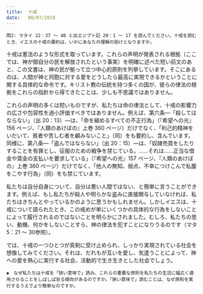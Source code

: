 ```yaml
---
title:  十戒
date:   08/07/2019
---
```


`問2: マタイ 22：37 ～ 40 と出エジプト記 20：1 ～ 17 を読んでください。十戒を読むとき、イエスの十戒の要約は、いかにあなたの理解の助けとなりますか。`

十戒は憲法のような形式を取っています。これらの声明が発表される根拠（ここでは、神が御自分の民を解放されたという事実）を明確に述べた短い前文のあと、この文書は、神の民が拠って立つ中心的原則を列挙しています。そこにあるのは、人間が神と同胞に対する愛をどうしたら最高に実現できるかということに関する具体的な命令です。キリスト教の伝統を持つ多くの国が、彼らの律法の根拠をこれらの指針から得てきたことは、少しも不思議ではありません。

これらの声明の多くは短いものですが、私たちは命の律法として、十戒の影響力の広さや包容性を過小評価すべきではありません。例えば、第六条―「殺してはならない」（出 20：13）―は、「命を縮めるすべての不正行為」（『希望への光』156 ページ、『人類のあけぼの』上巻 360 ページ）だけでなく、「利己的精神をいだいて、貧者や苦しむ者を顧みないこと」（同）をも要約し、含んでいます。同様に、第八条―「盗んではならない」（出 20：15）―は、「奴隷売買をしたりすることを有罪とし、征服のための戦争を禁じている。……それは……正当な借金や賃金の支払いを要求している」（『希望への光』157 ページ、『人類のあけぼの』上巻 360 ページ）だけでなく、「他人の無知、弱点、不幸につけこんで私腹をこやす行為」（同）をも禁じています。

私たちは自分自身について、自分は悪い人間ではない、と簡単に言うことができます。例えば、もし私たちが殺人や明らかな盗みに直接関与していなければ、私たちはきちんとやっているかのように思うかもしれません。しかしイエスは、十戒について語られたとき、この戒めが単にいくつかの具体的な行為をしないことによって履行されるのではないことを明らかにされました。むしろ、私たちの思い、動機、何かをしないことすら、神の律法を犯すことになりうるのです（マタ5：21 ～ 30参照）。

では、十戒の一つひとつが真剣に受け止められ、しっかり実現されている社会を想像してみてください。それは、だれもが互いを愛し、気遣うことによって、神への愛を熱心に実行する社会、活動的で生き生きとした社会でしょう。

`◆　なぜ私たちは十戒を「狭い意味で」読み、これらの重要な原則を私たちの生活に幅広く適用させることをしばしば怠る傾向があるのですか。「狭い意味で」読むことは、なぜ原則を実行するうえでより簡単なのですか。`